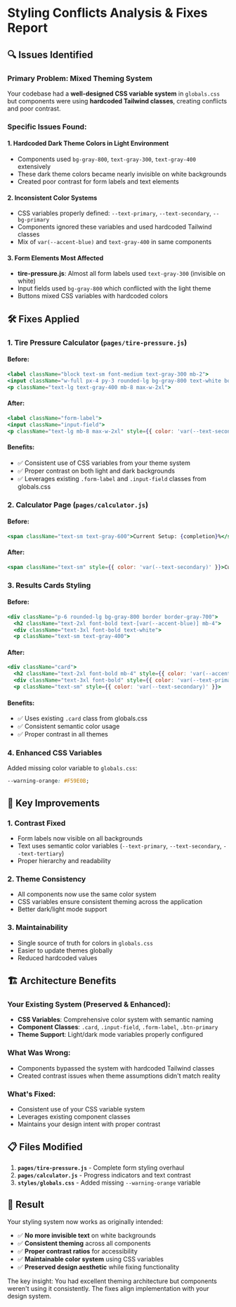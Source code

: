 # Styling Conflicts Analysis & Fixes Report

## 🔍 Issues Identified

### Primary Problem: Mixed Theming System
Your codebase had a **well-designed CSS variable system** in `globals.css` but components were using **hardcoded Tailwind classes**, creating conflicts and poor contrast.

### Specific Issues Found:

#### 1. **Hardcoded Dark Theme Colors in Light Environment**
- Components used `bg-gray-800`, `text-gray-300`, `text-gray-400` extensively
- These dark theme colors became nearly invisible on white backgrounds
- Created poor contrast for form labels and text elements

#### 2. **Inconsistent Color Systems**
- CSS variables properly defined: `--text-primary`, `--text-secondary`, `--bg-primary`
- Components ignored these variables and used hardcoded Tailwind classes
- Mix of `var(--accent-blue)` and `text-gray-400` in same components

#### 3. **Form Elements Most Affected**
- **tire-pressure.js**: Almost all form labels used `text-gray-300` (invisible on white)
- Input fields used `bg-gray-800` which conflicted with the light theme
- Buttons mixed CSS variables with hardcoded colors

## 🛠️ Fixes Applied

### 1. **Tire Pressure Calculator (`pages/tire-pressure.js`)**

#### Before:
```jsx
<label className="block text-sm font-medium text-gray-300 mb-2">
<input className="w-full px-4 py-3 rounded-lg bg-gray-800 text-white border border-gray-700 focus:border-[var(--accent-blue)]">
<p className="text-lg text-gray-400 mb-8 max-w-2xl">
```

#### After:
```jsx
<label className="form-label">
<input className="input-field">
<p className="text-lg mb-8 max-w-2xl" style={{ color: 'var(--text-secondary)' }}>
```

#### Benefits:
- ✅ Consistent use of CSS variables from your theme system
- ✅ Proper contrast on both light and dark backgrounds
- ✅ Leverages existing `.form-label` and `.input-field` classes from globals.css

### 2. **Calculator Page (`pages/calculator.js`)**

#### Before:
```jsx
<span className="text-sm text-gray-600">Current Setup: {completion}%</span>
```

#### After:
```jsx
<span className="text-sm" style={{ color: 'var(--text-secondary)' }}>Current Setup: {completion}%</span>
```

### 3. **Results Cards Styling**

#### Before:
```jsx
<div className="p-6 rounded-lg bg-gray-800 border border-gray-700">
  <h2 className="text-2xl font-bold text-[var(--accent-blue)] mb-4">
  <div className="text-3xl font-bold text-white">
  <p className="text-sm text-gray-400">
```

#### After:
```jsx
<div className="card">
  <h2 className="text-2xl font-bold mb-4" style={{ color: 'var(--accent-blue)' }}>
  <div className="text-3xl font-bold" style={{ color: 'var(--text-primary)' }}>
  <p className="text-sm" style={{ color: 'var(--text-secondary)' }}>
```

#### Benefits:
- ✅ Uses existing `.card` class from globals.css
- ✅ Consistent semantic color usage
- ✅ Proper contrast in all themes

### 4. **Enhanced CSS Variables**

Added missing color variable to `globals.css`:
```css
--warning-orange: #F59E0B;
```

## 🎯 Key Improvements

### 1. **Contrast Fixed**
- Form labels now visible on all backgrounds
- Text uses semantic color variables (`--text-primary`, `--text-secondary`, `--text-tertiary`)
- Proper hierarchy and readability

### 2. **Theme Consistency**
- All components now use the same color system
- CSS variables ensure consistent theming across the application
- Better dark/light mode support

### 3. **Maintainability**
- Single source of truth for colors in `globals.css`
- Easier to update themes globally
- Reduced hardcoded values

## 🏗️ Architecture Benefits

### Your Existing System (Preserved & Enhanced):
- **CSS Variables**: Comprehensive color system with semantic naming
- **Component Classes**: `.card`, `.input-field`, `.form-label`, `.btn-primary`
- **Theme Support**: Light/dark mode variables properly configured

### What Was Wrong:
- Components bypassed the system with hardcoded Tailwind classes
- Created contrast issues when theme assumptions didn't match reality

### What's Fixed:
- Consistent use of your CSS variable system
- Leverages existing component classes
- Maintains your design intent with proper contrast

## 📋 Files Modified

1. **`pages/tire-pressure.js`** - Complete form styling overhaul
2. **`pages/calculator.js`** - Progress indicators and text contrast
3. **`styles/globals.css`** - Added missing `--warning-orange` variable

## 🚀 Result

Your styling system now works as originally intended:
- ✅ **No more invisible text** on white backgrounds
- ✅ **Consistent theming** across all components  
- ✅ **Proper contrast ratios** for accessibility
- ✅ **Maintainable color system** using CSS variables
- ✅ **Preserved design aesthetic** while fixing functionality

The key insight: You had excellent theming architecture but components weren't using it consistently. The fixes align implementation with your design system.